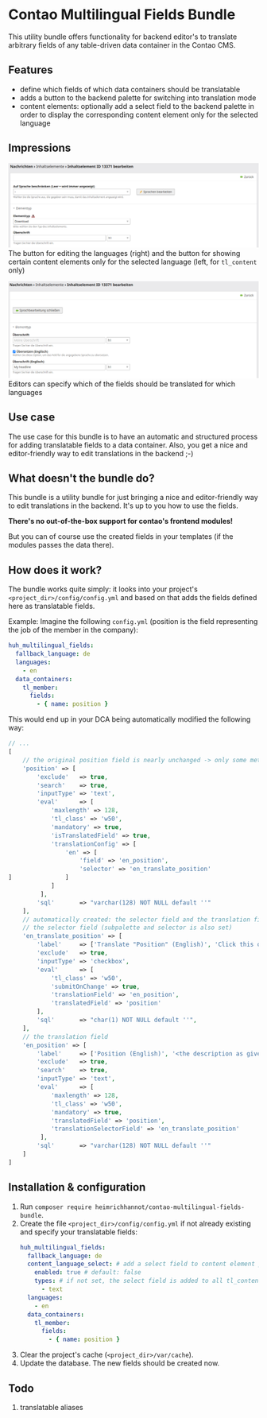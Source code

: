# Contao Multilingual Fields Bundle

This utility bundle offers functionality for backend editor's to translate arbitrary fields of any table-driven data
container in the Contao CMS.

## Features

- define which fields of which data containers should be translatable
- adds a button to the backend palette for switching into translation mode
- content elements: optionally add a select field to the backend palette in order to display the corresponding content
  element only for the selected language

## Impressions

![Edit languages button](docs/img/edit-languages-button.png)
The button for editing the languages (right) and the button for showing certain content elements only for the selected language (left, for `tl_content` only)

![Edit languages](docs/img/edit-languages.png)
Editors can specify which of the fields should be translated for which languages

## Use case

The use case for this bundle is to have an automatic and structured process for adding translatable fields to a data
container. Also, you get a nice and editor-friendly way to edit translations in the backend ;-)

## What doesn't the bundle do?

This bundle is a utility bundle for just bringing a nice and editor-friendly way to edit translations in the backend.
It's up to you how to use the fields.

**There's no out-of-the-box support for contao's frontend modules!**

But you can of course use the created fields in your templates (if the modules passes the data there).

## How does it work?

The bundle works quite simply: it looks into your project's `<project_dir>/config/config.yml` and based on that adds the
fields defined here as translatable fields.

Example: Imagine the following `config.yml` (position is the field representing the job of the member in the company):

```yaml
huh_multilingual_fields:
  fallback_language: de
  languages:
    - en
  data_containers:
    tl_member:
      fields:
        - { name: position }
```

This would end up in your DCA being automatically modified the following way:

```php
// ...
[
    // the original position field is nearly unchanged -> only some meta field links are set in eval
    'position' => [
        'exclude'   => true,
        'search'    => true,
        'inputType' => 'text',
        'eval'      => [
            'maxlength' => 128,
            'tl_class' => 'w50',
            'mandatory' => true,
            'isTranslatedField' => true,
            'translationConfig' => [
                'en' => [
                    'field' => 'en_position',
                    'selector' => 'en_translate_position'
]               ]
            ]
         ],
        'sql'       => "varchar(128) NOT NULL default ''"
    ],
    // automatically created: the selector field and the translation field
    // the selector field (subpalette and selector is also set)
    'en_translate_position' => [
        'label'     => ['Translate "Position" (English)', 'Click this option in order to translate the field for the given language.'],
        'exclude'   => true,
        'inputType' => 'checkbox',
        'eval'      => [
            'tl_class' => 'w50',
            'submitOnChange' => true,
            'translationField' => 'en_position',
            'translatedField' => 'position'
        ],
        'sql'       => "char(1) NOT NULL default ''",
    ],
    // the translation field
    'en_position' => [
        'label'     => ['Position (English)', '<the description as given>'], // generated automatically out of the label of the "position" field
        'exclude'   => true,
        'search'    => true,
        'inputType' => 'text',
        'eval'      => [
            'maxlength' => 128,
            'tl_class' => 'w50',
            'mandatory' => true,
            'translatedField' => 'position',
            'translationSelectorField' => 'en_translate_position'
         ],
        'sql'       => "varchar(128) NOT NULL default ''"
    ]
]
```

## Installation & configuration

1. Run `composer require heimrichhannot/contao-multilingual-fields-bundle`.
1. Create the file `<project_dir>/config/config.yml` if not already existing and specify your translatable fields:
   ```yaml
   huh_multilingual_fields:
     fallback_language: de
     content_language_select: # add a select field to content element palettes for displaying elements only for the specified language
       enabled: true # default: false
       types: # if not set, the select field is added to all tl_content types
         - text
     languages:
       - en
     data_containers:
       tl_member:
         fields:
           - { name: position }
   ```
1. Clear the project's cache (`<project_dir>/var/cache`).
1. Update the database. The new fields should be created now.

## Todo

1. translatable aliases
